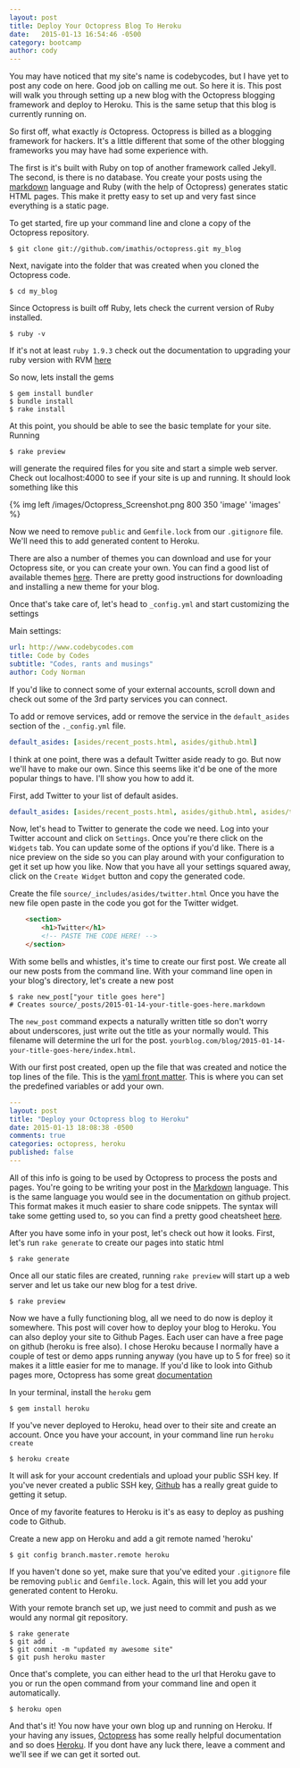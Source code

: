 ```yaml
---
layout: post
title: Deploy Your Octopress Blog To Heroku
date:   2015-01-13 16:54:46 -0500
category: bootcamp
author: cody
---
```

You may have noticed that my site's name is codebycodes, but I have yet to post any code on here.  Good job on calling me out.  So here it is.  This post will walk you through setting up a new blog with the Octopress blogging framework and deploy to Heroku.  This is the same setup that this blog is currently running on.

So first off, what exactly _is_ Octopress.  Octopress is billed as a blogging framework for hackers.  It's a little different that some of the other blogging frameworks you may have had some experience with.<!--more-->

The first is it's built with Ruby on top of another framework called Jekyll.  The second, is there is no database.  You create your posts using the [markdown](http://en.wikipedia.org/wiki/Markdown) language and Ruby (with the help of Octopress) generates static HTML pages.  This make it pretty easy to set up and very fast since everything is a static page.

To get started, fire up your command line and clone a copy of the Octopress repository.

```
$ git clone git://github.com/imathis/octopress.git my_blog
```
Next, navigate into the folder that was created when you cloned the Octopress code.

```
$ cd my_blog
```

Since Octopress is built off Ruby, lets check the current version of Ruby installed.

```
$ ruby -v
```

If it's not at least `ruby 1.9.3` check out the documentation to upgrading your ruby version with RVM [here](http://octopress.org/docs/setup/rvm/)

So now, lets install the gems 

```
$ gem install bundler
$ bundle install
$ rake install
```
At this point, you should be able to see the basic template for your site.  Running 
```
$ rake preview
```
will generate the required files for you site and start a simple web server.  Check out localhost:4000 to see if your site is up and running.  It should look something like this

{% img left /images/Octopress_Screenshot.png 800 350 'image' 'images' %}

Now we need to remove `public` and `Gemfile.lock` from our `.gitignore` file.  We'll need this to add generated content to Heroku.

There are also a number of themes you can download and use for your Octopress site, or you can create your own.  You can find a good list of available themes [here](https://github.com/imathis/octopress/wiki/3rd-Party-Octopress-Themes).  There are pretty good instructions for downloading and installing a new theme for your blog.

Once that's take care of, let's head to `_config.yml` and start customizing the settings

Main settings:
```yaml
url: http://www.codebycodes.com
title: Code by Codes
subtitle: "Codes, rants and musings"
author: Cody Norman
```
If you'd like to connect some of your external accounts, scroll down and check out some of the 3rd party services you can connect.

To add or remove services, add or remove the service in the `default_asides` section of the `._config.yml` file.

```yaml
default_asides: [asides/recent_posts.html, asides/github.html]
```
I think at one point, there was a default Twitter aside ready to go.  But now we'll have to make our own.  Since this seems like it'd be one of the more popular things to have.  I'll show you how to add it.

First, add Twitter to your list of default asides.

```yaml
default_asides: [asides/recent_posts.html, asides/github.html, asides/twitter.html]
```

Now, let's head to Twitter to generate the code we need.  Log into your Twitter account and click on `Settings`.  Once you're there click on the `Widgets` tab.  You can update some of the options if you'd like.  There is a nice preview on the side so you can play around with your configuration to get it set up how you like.  Now that you have all your settings squared away, click on the `Create Widget` button and copy the generated code.

Create the file `source/_includes/asides/twitter.html`  Once you have the new file open paste in the code you got for the Twitter widget.

```html
	<section>
		<h1>Twitter</h1>
		<!-- PASTE THE CODE HERE! -->
	</section>

```

With some bells and whistles, it's time to create our first post.  We create all our new posts from the command line.  With your command line open in your blog's directory, let's create a new post

```
$ rake new_post["your title goes here"]
# Creates source/_posts/2015-01-14-your-title-goes-here.markdown
```

The `new_post` command expects a naturally written title so don't worry about underscores, just write out the title as your normally would.  This filename will determine the url for the post.
`yourblog.com/blog/2015-01-14-your-title-goes-here/index.html`.

With our first post created, open up the file that was created and notice the top lines of the file.  This is the [yaml front matter](http://jekyllrb.com/docs/frontmatter/).  This is where you can set the predefined variables or add your own.

```yaml
---
layout: post
title: "Deploy your Octopress blog to Heroku"
date: 2015-01-13 18:08:38 -0500
comments: true
categories: octopress, heroku
published: false
---
```

All of this info is going to be used by Octopress to process the posts and pages.  You're going to be writing your post in the [Markdown](http://en.wikipedia.org/wiki/Markdown) language.  This is the same language you would see in the documentation on github project.  This format makes it much easier to share code snippets.  The syntax will take some getting used to, so you can find a pretty good cheatsheet [here](https://github.com/adam-p/markdown-here/wiki/Markdown-Cheatsheet).

After you have some info in your post, let's check out how it looks.  First, let's run `rake generate` to create our pages into static html

```
$ rake generate
```
Once all our static files are created, running `rake preview` will start up a web server and let us take our new blog for a test drive.

```
$ rake preview
```

Now we have a fully functioning blog, all we need to do now is deploy it somewhere.  This post will cover how to deploy your blog to Heroku.  You can also deploy your site to Github Pages.  Each user can have a free page on github (heroku is free also).  I chose Heroku because I normally have a couple of test or demo apps running anyway (you have up to 5 for free) so it makes it a little easier for me to manage.  If you'd like to look into Github pages more, Octopress has some great [documentation](http://octopress.org/docs/deploying/github/)

In your terminal, install the `heroku` gem

```
$ gem install heroku
```
If you've never deployed to Heroku, head over to their site and create an account.  Once you have your account, in your command line run `heroku create`

```
$ heroku create
```

It will ask for your account credentials and upload your public SSH key.  If you've never created a public SSH key, [Github](https://help.github.com/articles/set-up-git/) has a really great guide to getting it setup.

Once of my favorite features to Heroku is it's as easy to deploy as pushing code to Github.

Create a new app on Heroku and add a git remote named 'heroku'

```
$ git config branch.master.remote heroku
```
If you haven't done so yet, make sure that you've edited your `.gitignore` file be removing `public` and `Gemfile.lock`.  Again, this will let you add your generated content to Heroku.

With your remote branch set up, we just need to commit and push as we would any normal git repository.

```
$ rake generate
$ git add .
$ git commit -m "updated my awesome site"
$ git push heroku master
```

Once that's complete, you can either head to the url that Heroku gave to you or run the open command from your command line and open it automatically.

```
$ heroku open
```

And that's it!  You now have your own blog up and running on Heroku.  If your having any issues, [Octopress](http://octopress.org/docs/) has some really helpful documentation and so does [Heroku](https://devcenter.hero7ku.com/start).  If you dont have any luck there, leave a comment and we'll see if we can get it sorted out.
